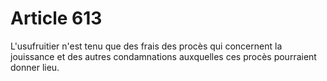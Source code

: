 # Article 613

L'usufruitier n'est tenu que des frais des procès qui concernent la jouissance et des autres condamnations auxquelles ces procès pourraient donner lieu.
